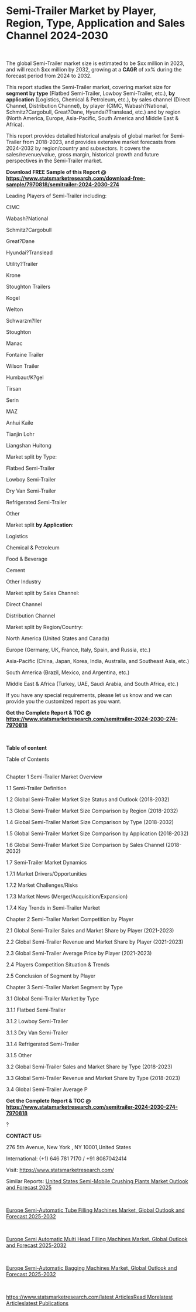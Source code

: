 <h1>Semi-Trailer Market by Player, Region, Type, Application and Sales Channel 2024-2030</h1><br/><p>The global Semi-Trailer market size is estimated to be $xx million in 2023, and will reach $xx million by 2032, growing at a <strong>CAGR</strong> of xx% during the forecast period from 2024 to 2032.</p>
 
 
 
 <p>This report studies the Semi-Trailer market, covering market size for <strong>segment by type</strong> (Flatbed Semi-Trailer, Lowboy Semi-Trailer, etc.), <strong>by application</strong> (Logistics, Chemical & Petroleum, etc.), by sales channel (Direct Channel, Distribution Channel), by player (CIMC, Wabash?National, Schmitz?Cargobull, Great?Dane, Hyundai?Translead, etc.) and by region (North America, Europe, Asia-Pacific, South America and Middle East & Africa).</p>
 
 
 
 <p>This report provides detailed historical analysis of global market for Semi-Trailer from 2018-2023, and provides extensive market forecasts from 2024-2032 by region/country and subsectors. It covers the sales/revenue/value, gross margin, historical growth and future perspectives in the Semi-Trailer market.</p>
 
 
 
 <p><strong>Download FREE Sample of this Report @ <a href="https://www.statsmarketresearch.com/download-free-sample/7970818/semitrailer-2024-2030-274">https://www.statsmarketresearch.com/download-free-sample/7970818/semitrailer-2024-2030-274</a></strong></p>
 
 
 
 <p>Leading Players of Semi-Trailer including:</p>
 
 
 
 <p>CIMC</p>
 
 
 
 <p>Wabash?National</p>
 
 
 
 <p>Schmitz?Cargobull</p>
 
 
 
 <p>Great?Dane</p>
 
 
 
 <p>Hyundai?Translead</p>
 
 
 
 <p>Utility?Trailer</p>
 
 
 
 <p>Krone</p>
 
 
 
 <p>Stoughton Trailers</p>
 
 
 
 <p>Kogel</p>
 
 
 
 <p>Welton</p>
 
 
 
 <p>Schwarzm?ller</p>
 
 
 
 <p>Stoughton</p>
 
 
 
 <p>Manac</p>
 
 
 
 <p>Fontaine Trailer</p>
 
 
 
 <p>Wilson Trailer</p>
 
 
 
 <p>Humbaur/K?gel</p>
 
 
 
 <p>Tirsan</p>
 
 
 
 <p>Serin</p>
 
 
 
 <p>MAZ</p>
 
 
 
 <p>Anhui Kaile</p>
 
 
 
 <p>Tianjin Lohr</p>
 
 
 
 <p>Liangshan Huitong</p>
 
 
 
 <p>Market split by Type:</p>
 
 
 
 <p>Flatbed Semi-Trailer</p>
 
 
 
 <p>Lowboy Semi-Trailer</p>
 
 
 
 <p>Dry Van Semi-Trailer</p>
 
 
 
 <p>Refrigerated Semi-Trailer</p>
 
 
 
 <p>Other</p>
 
 
 
 <p>Market split <strong>by Application</strong>:</p>
 
 
 
 <p>Logistics</p>
 
 
 
 <p>Chemical & Petroleum</p>
 
 
 
 <p>Food & Beverage</p>
 
 
 
 <p>Cement</p>
 
 
 
 <p>Other Industry</p>
 
 
 
 <p>Market split by Sales Channel:</p>
 
 
 
 <p>Direct Channel</p>
 
 
 
 <p>Distribution Channel</p>
 
 
 
 <p>Market split by Region/Country:</p>
 
 
 
 <p>North America (United States and Canada)</p>
 
 
 
 <p>Europe (Germany, UK, France, Italy, Spain, and Russia, etc.)</p>
 
 
 
 <p>Asia-Pacific (China, Japan, Korea, India, Australia, and Southeast Asia, etc.)</p>
 
 
 
 <p>South America (Brazil, Mexico, and Argentina, etc.)</p>
 
 
 
 <p>Middle East & Africa (Turkey, UAE, Saudi Arabia, and South Africa, etc.)</p>
 
 
 
 <p>If you have any special requirements, please let us know and we can provide you the customized report as you want.</p>
 
 
 
 <div><b>Get the Complete Report & TOC @ <a href="https://www.statsmarketresearch.com/semitrailer-2024-2030-274-7970818">https://www.statsmarketresearch.com/semitrailer-2024-2030-274-7970818</a></b></div>
 
 
 
 <p><br />
 
 <b>Table of content</b></p>
 
 
 
 <p>Table of Contents<br />
 
 <br />
 
 Chapter 1 Semi-Trailer Market Overview<br />
 
 1.1 Semi-Trailer Definition<br />
 
 1.2 Global Semi-Trailer Market Size Status and Outlook (2018-2032)<br />
 
 1.3 Global Semi-Trailer Market Size Comparison by Region (2018-2032)<br />
 
 1.4 Global Semi-Trailer Market Size Comparison by Type (2018-2032)<br />
 
 1.5 Global Semi-Trailer Market Size Comparison by Application (2018-2032)<br />
 
 1.6 Global Semi-Trailer Market Size Comparison by Sales Channel (2018-2032)<br />
 
 1.7 Semi-Trailer Market Dynamics<br />
 
 1.7.1 Market Drivers/Opportunities<br />
 
 1.7.2 Market Challenges/Risks<br />
 
 1.7.3 Market News (Merger/Acquisition/Expansion)<br />
 
 1.7.4 Key Trends in Semi-Trailer Market<br />
 
 Chapter 2 Semi-Trailer Market Competition by Player<br />
 
 2.1 Global Semi-Trailer Sales and Market Share by Player (2021-2023)<br />
 
 2.2 Global Semi-Trailer Revenue and Market Share by Player (2021-2023)<br />
 
 2.3 Global Semi-Trailer Average Price by Player (2021-2023)<br />
 
 2.4 Players Competition Situation & Trends<br />
 
 2.5 Conclusion of Segment by Player<br />
 
 Chapter 3 Semi-Trailer Market Segment by Type<br />
 
 3.1 Global Semi-Trailer Market by Type<br />
 
 3.1.1 Flatbed Semi-Trailer<br />
 
 3.1.2 Lowboy Semi-Trailer<br />
 
 3.1.3 Dry Van Semi-Trailer<br />
 
 3.1.4 Refrigerated Semi-Trailer<br />
 
 3.1.5 Other<br />
 
 3.2 Global Semi-Trailer Sales and Market Share by Type (2018-2023)<br />
 
 3.3 Global Semi-Trailer Revenue and Market Share by Type (2018-2023)<br />
 
 3.4 Global Semi-Trailer Average P</p>
 
 
 
 <div><b>Get the Complete Report & TOC @ <a href="https://www.statsmarketresearch.com/semitrailer-2024-2030-274-7970818">https://www.statsmarketresearch.com/semitrailer-2024-2030-274-7970818</a></b></div>
 
 
 
 <p>? </p>
 
 
 
 <p><b>CONTACT US:</b><br />
 
 276 5th Avenue, New York , NY 10001,United States<br />
 
 International: (+1) 646 781 7170 / +91 8087042414<br />
 
 Visit: <a href="https://www.statsmarketresearch.com/">https://www.statsmarketresearch.com/</a><br />
 
 Similar Reports: <a href="https://www.statsmarketresearch.com/semitrailer-2024-2030-274-7970818">United States Semi-Mobile Crushing Plants Market Outlook and Forecast 2025</a><br />
 
 <br />
 
 <a href="https://www.statsmarketresearch.com/semitrailer-2024-2030-274-7970818">Europe Semi-Automatic Tube Filling Machines Market, Global Outlook and Forecast 2025-2032</a><br />
 
 <br />
 
 <a href="https://www.statsmarketresearch.com/semitrailer-2024-2030-274-7970818">Europe Semi Automatic Multi Head Filling Machines Market, Global Outlook and Forecast 2025-2032</a><br />
 
 <br />
 
 <a href="https://www.statsmarketresearch.com/semitrailer-2024-2030-274-7970818">Europe Semi-Automatic Bagging Machines Market, Global Outlook and Forecast 2025-2032</a><br />
 
 <br />
 
 <a href="https://gyeongbokgung.com">https://www.statsmarketresearch.com/</a><a href="https://hallyeomaritime.com">latest Articles</a><a href="https://jingwansa.com">Read More</a><a href="https://nguoiviet.jp/">latest Articles</a><a href="https://www.intelmarketresearch.com/">latest Publications</a></p>